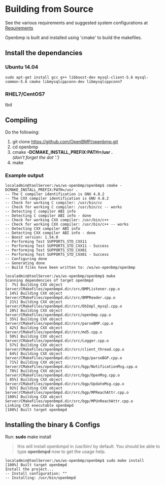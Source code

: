 Building from Source 
====================
See the various requirements and suggested system configurations at [Requirements](REQUIREMENTS.md)

Openbmp is built and installed using 'cmake' to build the makefiles. 

Install the dependancies
------------------------

### Ubuntu 14.04

``` 
sudo apt-get install gcc g++ libboost-dev mysql-client-5.6 mysql-common-5.6 cmake libmysqlcppconn-dev libmysqlcppconn7
```

### RHEL7/CentOS7
tbd


Compiling
---------

Do the following: 

1. git clone https://github.com/OpenBMP/openbmp.git
1. cd openbmp
1. cmake **-DCMAKE_INSTALL_PREFIX:PATH=/usr** **.**  
   *(don't forget the dot '.')*
1. make

### Example output
```
localadmin@toolServer:/ws/ws-openbmp/openbmp$ cmake -DCMAKE_INSTALL_PREFIX:PATH=/usr .
-- The C compiler identification is GNU 4.8.2
-- The CXX compiler identification is GNU 4.8.2
-- Check for working C compiler: /usr/bin/cc
-- Check for working C compiler: /usr/bin/cc -- works
-- Detecting C compiler ABI info
-- Detecting C compiler ABI info - done
-- Check for working CXX compiler: /usr/bin/c++
-- Check for working CXX compiler: /usr/bin/c++ -- works
-- Detecting CXX compiler ABI info
-- Detecting CXX compiler ABI info - done
-- Boost version: 1.54.0
-- Performing Test SUPPORTS_STD_CXX11
-- Performing Test SUPPORTS_STD_CXX11 - Success
-- Performing Test SUPPORTS_STD_CXX01
-- Performing Test SUPPORTS_STD_CXX01 - Success
-- Configuring done
-- Generating done
-- Build files have been written to: /ws/ws-openbmp/openbmp

localadmin@toolServer:/ws/ws-openbmp/openbmp$ make
Scanning dependencies of target openbmpd
[  7%] Building CXX object Server/CMakeFiles/openbmpd.dir/src/BMPListener.cpp.o
[ 14%] Building CXX object Server/CMakeFiles/openbmpd.dir/src/BMPReader.cpp.o
[ 21%] Building CXX object Server/CMakeFiles/openbmpd.dir/src/DbImpl_mysql.cpp.o
[ 28%] Building CXX object Server/CMakeFiles/openbmpd.dir/src/openbmp.cpp.o
[ 35%] Building CXX object Server/CMakeFiles/openbmpd.dir/src/parseBMP.cpp.o
[ 42%] Building CXX object Server/CMakeFiles/openbmpd.dir/src/md5.cpp.o
[ 50%] Building CXX object Server/CMakeFiles/openbmpd.dir/src/Logger.cpp.o
[ 57%] Building CXX object Server/CMakeFiles/openbmpd.dir/src/client_thread.cpp.o
[ 64%] Building CXX object Server/CMakeFiles/openbmpd.dir/src/bgp/parseBGP.cpp.o
[ 71%] Building CXX object Server/CMakeFiles/openbmpd.dir/src/bgp/NotificationMsg.cpp.o
[ 78%] Building CXX object Server/CMakeFiles/openbmpd.dir/src/bgp/OpenMsg.cpp.o
[ 85%] Building CXX object Server/CMakeFiles/openbmpd.dir/src/bgp/UpdateMsg.cpp.o
[ 92%] Building CXX object Server/CMakeFiles/openbmpd.dir/src/bgp/MPReachAttr.cpp.o
[100%] Building CXX object Server/CMakeFiles/openbmpd.dir/src/bgp/MPUnReachAttr.cpp.o
Linking CXX executable openbmpd
[100%] Built target openbmpd
```


Installing the binary & Configs
-------------------------------

Run: **sudo** make install

> this will install openbmpd in /usr/bin/ by default.  You should be able to type **openbmpd** now to get the usage help. 
> 

```
localadmin@toolServer:/ws/ws-openbmp/openbmp$ sudo make install
[100%] Built target openbmpd
Install the project...
-- Install configuration: ""
-- Installing: /usr/bin/openbmpd
```
